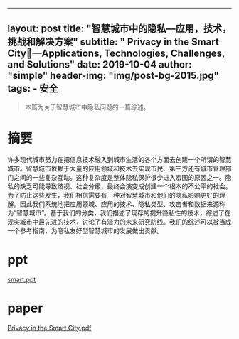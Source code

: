 
---
layout:     post
title:      "智慧城市中的隐私—应用，技术，挑战和解决方案"
subtitle:   " Privacy in the Smart City—Applications, Technologies, Challenges, and Solutions"
date:       2019-10-04
author:     "simple"
header-img: "img/post-bg-2015.jpg"
tags:
    - 安全
---

>本篇为关于智慧城市中隐私问题的一篇综述。



# 摘要
许多现代城市努力在把信息技术融入到城市生活的各个方面去创建一个所谓的智慧城市。智慧城市依赖于大量的应用领域和技术去实现市民、第三方还有城市管理部门之间的一些复杂互动。这种复杂度是整体隐私保护很少进入宏图的原因之一。隐私的缺乏可能导致歧视、社会分级，最终会演变成创建一个根本的不公平的社会。为了防止这些发生，我们相信需要有一种对智慧城市和他们的隐私影响更好的理解。因此我们系统地把应用领域、应用的技术、隐私类型、攻击者和数据来源称为“智慧城市”。基于我们的分类，我们描述了现存的提升隐私性的技术，综述了在现实城市中最先进的技术，讨论了有潜力的未来研究防线。我们的综述可以被当成一个参考指南，为隐私友好型智慧城市的发展做出贡献。


# ppt

<a href="/ppt/smart city ppt.pdf" target="_blank">smart.ppt</a>




# paper

<a href="/papers/Privacy in the Smart City - Appli.pdf" target="_blank">Privacy in the Smart City.pdf</a>